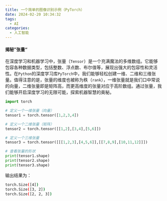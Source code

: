 ```yaml
---
title: 一个简单的图像识别示例（PyTorch）
date: 2024-02-20 10:34:32
tags:
  - AI
categories:
  - 人工智能
---
```


#### 揭秘”张量“

在深度学习和机器学习中，张量（`Tensor`）是一个充满魔法的多维数组。它能够包容各种数据类型，包括整数、浮点数、布尔值等，展现出强大的包容性和灵活性。在`Python`的深度学习库`PyTorch`中，我们能够轻松创建一维、二维和三维张量。值得注意的是，张量的维度也被称为秩（`rank`），一维张量就是我们口中常说的向量，二维张量即是矩阵高，而更高维度的张量对应于高阶数组。通过张量，我们能够开启深度学习的无限可能，探索机器智慧的奥秘。

```python
import torch

# 定义一个一维张量（向量）
tensor1 = torch.tensor([1,2,3,4])

# 定义一个二维张量（矩阵）
tensor2 = torch.tensor([[1,2],[3,4],[5,6]])

# 定义一个三维张量
tensor3 = torch.tensor([[[1,2,3],[4,5,6]],[[7,8,9],[10,11,12]]])

# 查看张量的形状
print(tensor1.shape)
print(tensor2.shape)
print(tensor3.shape)
```
输出结果为：
```bash
torch.Size([4])
torch.Size([3, 2])
torch.Size([2, 2, 3])
```
